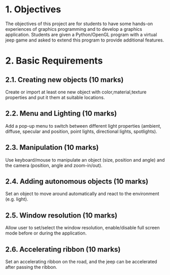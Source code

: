 <h1> 1. Objectives </h1>
The objectives of this project are for students to have some hands-on experiences of graphics
programming and to develop a graphics application. Students are given a Python/OpenGL
program with a virtual jeep game and asked to extend this program to provide additional features.

<h1> 2. Basic Requirements </h1>
  <h2>2.1. Creating new objects (10 marks)</h2>
  Create or import at least one new object with color,material,texture properties and put
  it them at suitable locations.

  <h2>2.2. Menu and Lighting (10 marks)</h2>
  Add a pop-up menu to switch between different light properties (ambient, diffuse, specular
  and position, point lights, directional lights, spotlights).

  <h2>2.3. Manipulation (10 marks)</h2>
  Use keyboard/mouse to manipulate an object (size, position and angle) and the camera
  (position, angle and zoom-in/out).

  <h2>2.4. Adding autonomous objects (10 marks)</h2>
  Set an object to move around automatically and react to the environment (e.g. light).

  <h2>2.5. Window resolution (10 marks)</h2>
  Allow user to set/select the window resolution, enable/disable full screen mode before or
  during the application.

  <h2>2.6. Accelerating ribbon (10 marks)</h2>
  Set an accelerating ribbon on the road, and the jeep can be accelerated after passing the
  ribbon.
